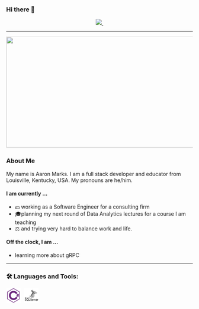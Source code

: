 ### Hi there 👋

<div id="header" align="center">
  <a href="https://www.linkedin.com/in/amarksdev/">
    <img src="https://img.shields.io/badge/LinkedIn-blue?logo=linkedin&logoColor=white" />
  </a>
  <img src="https://komarev.com/ghpvc/?username=am1983&style=flat-square&color=blue" alt=""/>
</div>

---

<div align="center">
  <img src="https://media.giphy.com/media/dWesBcTLavkZuG35MI/giphy.gif" width="600" height="300"/>
</div>

### About Me
My name is Aaron Marks. I am a full stack developer and educator from Louisville, Kentucky, USA. My pronouns are he/him.

#### I am currently ...
- 💵 working as a Software Engineer for a consulting firm
- 🎓planning my next round of Data Analytics lectures for a course I am teaching
- ⚖️ and trying very hard to balance work and life.

#### Off the clock, I am ...
- learning more about gRPC

---
### 🛠️ Languages and Tools:
<div>
  <img src="https://raw.githubusercontent.com/devicons/devicon/master/icons/csharp/csharp-line.svg" alt="C Sharp" width="40" height="40" />&nbsp
  <img src="https://raw.githubusercontent.com/devicons/devicon/master/icons/microsoftsqlserver/microsoftsqlserver-plain-wordmark.svg" alt="SQL Server" width="40" height="40" style="background-color: white;"/>&nbsp
</div>
